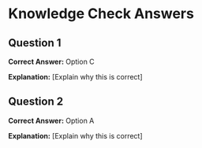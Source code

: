 # Knowledge Check Answers

## Question 1
**Correct Answer:** Option C

**Explanation:** [Explain why this is correct]

## Question 2
**Correct Answer:** Option A

**Explanation:** [Explain why this is correct]
